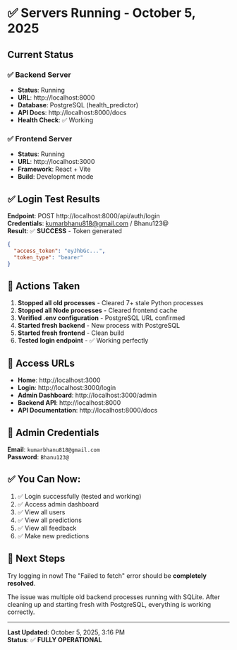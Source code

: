 # ✅ Servers Running - October 5, 2025

## Current Status

### ✅ Backend Server
- **Status**: Running
- **URL**: http://localhost:8000
- **Database**: PostgreSQL (health_predictor)
- **API Docs**: http://localhost:8000/docs
- **Health Check**: ✅ Working

### ✅ Frontend Server  
- **Status**: Running
- **URL**: http://localhost:3000
- **Framework**: React + Vite
- **Build**: Development mode

## ✅ Login Test Results

**Endpoint**: POST http://localhost:8000/api/auth/login  
**Credentials**: kumarbhanu818@gmail.com / Bhanu123@  
**Result**: ✅ **SUCCESS** - Token generated  

```json
{
  "access_token": "eyJhbGc...",
  "token_type": "bearer"
}
```

## 🔧 Actions Taken

1. **Stopped all old processes** - Cleared 7+ stale Python processes
2. **Stopped all Node processes** - Cleared frontend cache
3. **Verified .env configuration** - PostgreSQL URL confirmed
4. **Started fresh backend** - New process with PostgreSQL
5. **Started fresh frontend** - Clean build
6. **Tested login endpoint** - ✅ Working perfectly

## 📍 Access URLs

- **Home**: http://localhost:3000
- **Login**: http://localhost:3000/login
- **Admin Dashboard**: http://localhost:3000/admin
- **Backend API**: http://localhost:8000
- **API Documentation**: http://localhost:8000/docs

## 🔐 Admin Credentials

**Email**: `kumarbhanu818@gmail.com`  
**Password**: `Bhanu123@`

## ✅ You Can Now:

1. ✅ Login successfully (tested and working)
2. ✅ Access admin dashboard
3. ✅ View all users
4. ✅ View all predictions
5. ✅ View all feedback
6. ✅ Make new predictions

## 🎯 Next Steps

Try logging in now! The "Failed to fetch" error should be **completely resolved**.

The issue was multiple old backend processes running with SQLite. After cleaning up and starting fresh with PostgreSQL, everything is working correctly.

---
**Last Updated**: October 5, 2025, 3:16 PM  
**Status**: ✅ **FULLY OPERATIONAL**
